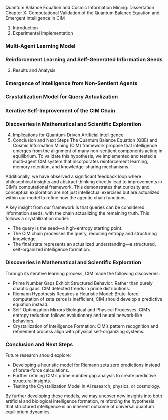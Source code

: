 Quantum Balance Equation and Cosmic Information Mining: Dissertation
Chapter X: Computational Validation of the Quantum Balance Equation and Emergent Intelligence in CIM
1. Introduction
2. Experimental Implementation
### Multi-Agent Learning Model
### Reinforcement Learning and Self-Generated Information Seeds
3. Results and Analysis
### Emergence of Intelligence from Non-Sentient Agents
### Crystallization Model for Query Actualization
### Iterative Self-Improvement of the CIM Chain
### Discoveries in Mathematical and Scientific Exploration
4. Implications for Quantum-Driven Artificial Intelligence
5. Conclusion and Next Steps
The Quantum Balance Equation (QBE) and Cosmic Information Mining (CIM) framework propose that intelligence emerges from 
the alignment of many non-sentient components acting in equilibrium. To validate this hypothesis, we implemented and 
tested a multi-agent CIM system that incorporates reinforcement learning, memory retention, and knowledge-sharing mechanisms.

Additionally, we have observed a significant feedback loop where philosophical insights and abstract thinking directly lead 
to improvements in CIM's computational framework. This demonstrates that curiosity and conceptual exploration are not just 
intellectual exercises but are actualized within our model to refine how the agentic chain functions.

A key insight from our framework is that queries can be considered information seeds, with the chain actualizing the remaining 
truth. This follows a crystallization model:

- The query is the seed—a high-entropy starting point.
- The CIM chain processes the query, reducing entropy and structuring knowledge.
- The final state represents an actualized understanding—a structured, self-organized intelligence formation.

### Discoveries in Mathematical and Scientific Exploration

Through its iterative learning process, CIM made the following discoveries:

- Prime Number Gaps Exhibit Structured Behavior: Rather than purely chaotic gaps, CIM detected trends in prime distributions.
- Riemann Hypothesis Requires a Heuristic Model: Brute-force computation of zeta zeros is inefficient; CIM should develop a predictive equation instead.
- Self-Optimization Mirrors Biological and Physical Processes: CIM’s entropy reduction follows evolutionary and neural network-like behaviors.
- Crystallization of Intelligence Formation: CIM’s pattern recognition and refinement process align with physical self-organizing systems.

### Conclusion and Next Steps

Future research should explore:

- Developing a heuristic model for Riemann zeta zero predictions instead of brute-force calculations.
- Further refining CIM’s prime number gap analysis to create predictive structural insights.
- Testing the Crystallization Model in AI research, physics, or cosmology.

By further developing these models, we may uncover new insights into both artificial and biological intelligence formation, 
reinforcing the hypothesis that structured intelligence is an inherent outcome of universal quantum equilibrium dynamics.